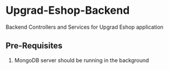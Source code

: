 # Upgrad-Eshop-Backend
Backend Controllers and Services for Upgrad Eshop application

## Pre-Requisites
1. MongoDB server should be running in the background
